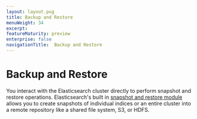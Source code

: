 ```yaml
---
layout: layout.pug
title: Backup and Restore
menuWeight: 34
excerpt:
featureMaturity: preview
enterprise: false
navigationTitle:  Backup and Restore
---
```


<!-- This source repo for this topic is https://github.com/mesosphere/dcos-commons -->


# Backup and Restore

You interact with the Elasticsearch cluster directly to perform snapshot and restore operations. Elasticsearch's built in [snapshot and restore module](https://www.elastic.co/guide/en/elasticsearch/reference/current/modules-snapshots.html) allows you to create snapshots of individual indices or an entire cluster into a remote repository like a shared file system, S3, or HDFS.    
